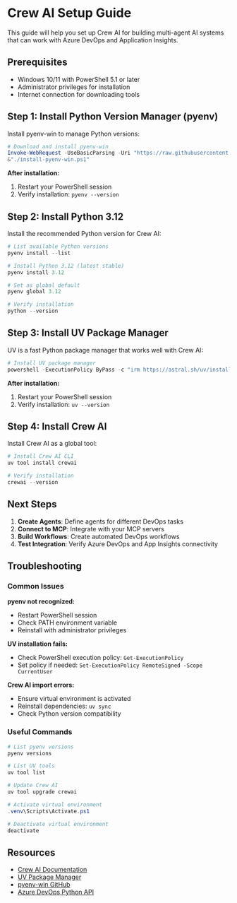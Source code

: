 # Crew AI Setup Guide

This guide will help you set up Crew AI for building multi-agent AI systems that can work with Azure DevOps and Application Insights.

## Prerequisites

- Windows 10/11 with PowerShell 5.1 or later
- Administrator privileges for installation
- Internet connection for downloading tools

## Step 1: Install Python Version Manager (pyenv)

Install pyenv-win to manage Python versions:

```powershell
# Download and install pyenv-win
Invoke-WebRequest -UseBasicParsing -Uri "https://raw.githubusercontent.com/pyenv-win/pyenv-win/master/pyenv-win/install-pyenv-win.ps1" -OutFile "./install-pyenv-win.ps1"
&"./install-pyenv-win.ps1"
```

**After installation:**
1. Restart your PowerShell session
2. Verify installation: `pyenv --version`

## Step 2: Install Python 3.12

Install the recommended Python version for Crew AI:

```powershell
# List available Python versions
pyenv install --list

# Install Python 3.12 (latest stable)
pyenv install 3.12

# Set as global default
pyenv global 3.12

# Verify installation
python --version
```

## Step 3: Install UV Package Manager

UV is a fast Python package manager that works well with Crew AI:

```powershell
# Install UV package manager
powershell -ExecutionPolicy ByPass -c "irm https://astral.sh/uv/install.ps1 | iex"
```

**After installation:**
1. Restart your PowerShell session
2. Verify installation: `uv --version`

## Step 4: Install Crew AI

Install Crew AI as a global tool:

```powershell
# Install Crew AI CLI
uv tool install crewai

# Verify installation
crewai --version
```

## Next Steps

1. **Create Agents**: Define agents for different DevOps tasks
2. **Connect to MCP**: Integrate with your MCP servers
3. **Build Workflows**: Create automated DevOps workflows
4. **Test Integration**: Verify Azure DevOps and App Insights connectivity

## Troubleshooting

### Common Issues

**pyenv not recognized:**
- Restart PowerShell session
- Check PATH environment variable
- Reinstall with administrator privileges

**UV installation fails:**
- Check PowerShell execution policy: `Get-ExecutionPolicy`
- Set policy if needed: `Set-ExecutionPolicy RemoteSigned -Scope CurrentUser`

**Crew AI import errors:**
- Ensure virtual environment is activated
- Reinstall dependencies: `uv sync`
- Check Python version compatibility

### Useful Commands

```powershell
# List pyenv versions
pyenv versions

# List UV tools
uv tool list

# Update Crew AI
uv tool upgrade crewai

# Activate virtual environment
.venv\Scripts\Activate.ps1

# Deactivate virtual environment
deactivate
```

## Resources

- [Crew AI Documentation](https://docs.crewai.com/)
- [UV Package Manager](https://docs.astral.sh/uv/)
- [pyenv-win GitHub](https://github.com/pyenv-win/pyenv-win)
- [Azure DevOps Python API](https://github.com/Microsoft/azure-devops-python-api)